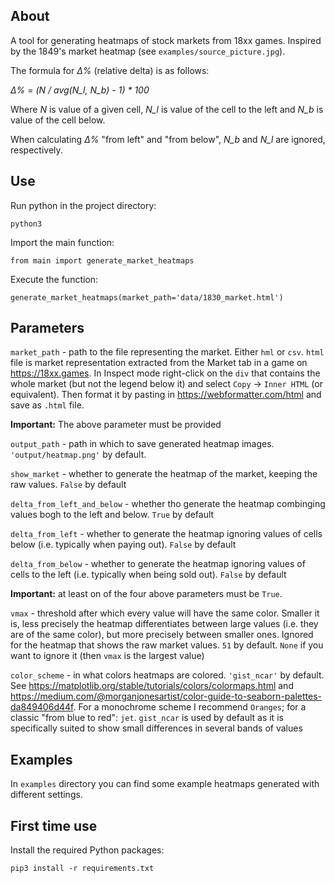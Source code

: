 ## About

A tool for generating heatmaps of stock markets from 18xx games.
Inspired by the 1849's market heatmap (see `examples/source_picture.jpg`).

The formula for _Δ%_ (relative delta) is as follows:

_Δ% = (N / avg(N_l, N_b) - 1) * 100_

Where _N_ is value of a given cell, _N_l_ is value of the cell to the left and _N_b_ is value of the cell below.

When calculating _Δ%_ "from left" and "from below", _N_b_ and _N_l_ are ignored, respectively.

## Use

Run python in the project directory:

`python3`

Import the main function:

`from main import generate_market_heatmaps`

Execute the function:

`generate_market_heatmaps(market_path='data/1830_market.html')`

## Parameters

`market_path` - path to the file representing the market. Either `hml` or `csv`.
`html` file is market representation extracted from the Market tab in a game on https://18xx.games.
In Inspect mode right-click on the `div` that contains the whole market (but not the legend below it)
and select `Copy` -> `Inner HTML` (or equivalent).
Then format it by pasting in https://webformatter.com/html and save as `.html` file.

**Important:** The above parameter must be provided

`output_path` - path in which to save generated heatmap images. `'output/heatmap.png'` by default.

`show_market` - whether to generate the heatmap of the market, keeping the raw values.
`False` by default

`delta_from_left_and_below` - whether tho generate the heatmap combinging values bogh to the left and below.
`True` by default

`delta_from_left` - whether to generate the heatmap ignoring values of cells below
(i.e. typically when paying out).
`False` by default

`delta_from_below` - whether to generate the heatmap ignoring values of cells to the left
(i.e. typically when being sold out).
`False` by default

**Important:** at least on of the four above parameters must be `True`.

`vmax` - threshold after which every value will have the same color.
Smaller it is, less precisely the heatmap differentiates between large values (i.e. they are of the same color),
but more precisely between smaller ones. Ignored for the heatmap that shows the raw market values.
`51` by default. `None` if you want to ignore it (then `vmax` is the largest value)

`color_scheme` - in what colors heatmaps are colored. `'gist_ncar'` by default.
See https://matplotlib.org/stable/tutorials/colors/colormaps.html and https://medium.com/@morganjonesartist/color-guide-to-seaborn-palettes-da849406d44f.
For a monochrome scheme I recommend `Oranges`; for a classic "from blue to red": `jet`.
`gist_ncar` is used by default as it is specifically suited to show small differences in several bands of values

## Examples

In `examples` directory you can find some example heatmaps generated with different settings.

## First time use

Install the required Python packages:

`pip3 install -r requirements.txt`
